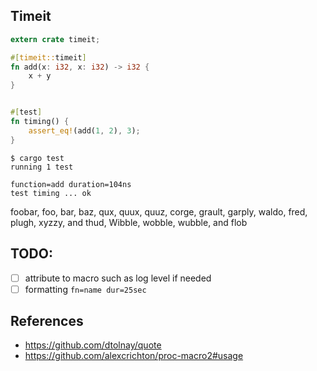 ## Timeit

```rust
extern crate timeit;

#[timeit::timeit]
fn add(x: i32, x: i32) -> i32 {
    x + y
}


#[test]
fn timing() {
    assert_eq!(add(1, 2), 3);
}
```

```
$ cargo test
running 1 test

function=add duration=104ns
test timing ... ok
```

foobar, foo, bar, baz, qux, quux, quuz, corge, grault, garply, waldo, fred, plugh, xyzzy, and thud, Wibble, wobble, wubble, and flob

## TODO:
- [ ] attribute to macro such as log level if needed
- [ ] formatting ``fn=name dur=25sec``

## References
- https://github.com/dtolnay/quote
- https://github.com/alexcrichton/proc-macro2#usage

